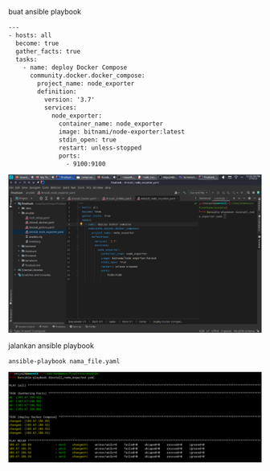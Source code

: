 buat ansible playbook
```shell
---
- hosts: all
  become: true
  gather_facts: true
  tasks:
    - name: deploy Docker Compose
      community.docker.docker_compose:
        project_name: node_exporter
        definition:
          version: '3.7'
          services:
            node_exporter:
              container_name: node_exporter
              image: bitnami/node-exporter:latest
              stdin_open: true
              restart: unless-stopped
              ports:
                - 9100:9100
```
![](.7instalasi_node_exporter_images/6134f3ce.png)

jalankan ansible playbook
```shell
ansible-playbook nama_file.yaml
```
![](.7instalasi_node_exporter_images/69d3eeda.png)

